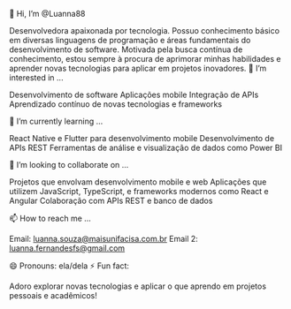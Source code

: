 👋 Hi, I’m @Luanna88

Desenvolvedora apaixonada por tecnologia. Possuo conhecimento básico em diversas linguagens de programação e áreas fundamentais do desenvolvimento de software. Motivada pela busca contínua de conhecimento, estou sempre à procura de aprimorar minhas habilidades e aprender novas tecnologias para aplicar em projetos inovadores. 👀 I’m interested in ...

Desenvolvimento de software Aplicações mobile Integração de APIs Aprendizado contínuo de novas tecnologias e frameworks

🌱 I’m currently learning ...

React Native e Flutter para desenvolvimento mobile Desenvolvimento de APIs REST Ferramentas de análise e visualização de dados como Power BI

💞️ I’m looking to collaborate on ...

Projetos que envolvam desenvolvimento mobile e web Aplicações que utilizem JavaScript, TypeScript, e frameworks modernos como React e Angular Colaboração com APIs REST e banco de dados

📫 How to reach me ...

Email: luanna.souza@maisunifacisa.com.br Email 2: luanna.fernandesfs@gmail.com

😄 Pronouns: ela/dela ⚡ Fun fact:

Adoro explorar novas tecnologias e aplicar o que aprendo em projetos pessoais e acadêmicos! 
